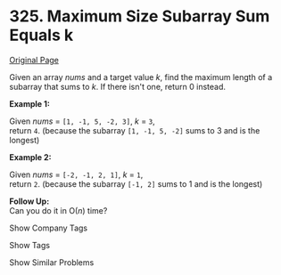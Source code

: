 # 325. Maximum Size Subarray Sum Equals k

[Original Page](https://leetcode.com/problems/maximum-size-subarray-sum-equals-k/)

Given an array _nums_ and a target value _k_, find the maximum length of a subarray that sums to _k_. If there isn't one, return 0 instead.

**Example 1:**  

Given _nums_ = `[1, -1, 5, -2, 3]`, _k_ = `3`,  
return `4`. (because the subarray `[1, -1, 5, -2]` sums to 3 and is the longest)

**Example 2:**  

Given _nums_ = `[-2, -1, 2, 1]`, _k_ = `1`,  
return `2`. (because the subarray `[-1, 2]` sums to 1 and is the longest)

**Follow Up:**  
Can you do it in O(_n_) time?

<div>

<div id="company_tags" class="btn btn-xs btn-warning">Show Company Tags</div>

<span class="hidebutton" style="display: none;">[Palantir](/company/palantir/) [Facebook](/company/facebook/)</span></div>

<div>

<div id="tags" class="btn btn-xs btn-warning">Show Tags</div>

<span class="hidebutton" style="display: none;">[Hash Table](/tag/hash-table/)</span></div>

<div>

<div id="similar" class="btn btn-xs btn-warning">Show Similar Problems</div>

<span class="hidebutton" style="display: none;">[(M) Minimum Size Subarray Sum](/problems/minimum-size-subarray-sum/) [(E) Range Sum Query - Immutable](/problems/range-sum-query-immutable/)</span></div>